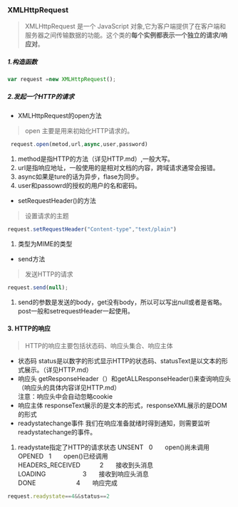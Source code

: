 ### XMLHttpRequest  
> XMLHttpRequest 是一个 JavaScript 对象,它为客户端提供了在客户端和服务器之间传输数据的功能。这个类的**每个实例都表示一个独立的请求/响应对**。
 ##### 1.构造函数
 ```js
 var request =new XMLHttpRequest();
 ```
 ##### 2.发起一个HTTP的请求  
 * XMLHttpRequest的open方法
 > open 主要是用来初始化HTTP请求的。
 ```js
  request.open(metod,url,async,user,password)
  ```
 1. method是指HTTP的方法（详见HTTP.md）,一般大写。
 2. url是指响应地址，一般使用的是相对文档的内容，跨域请求通常会报错。  
 3. async如果是ture的话为异步，flase为同步。  
 4. user和passowrd的授权的用户的名和密码。  
* setRequestHeader()的方法  
 > 设置请求的主题
 ```js
 request.setRequestHeader("Content-type","text/plain")
 ```
 1. 类型为MIME的类型
 * send方法
 > 发送HTTP的请求
 ```js
 request.send(null);
 ```
 1. send的参数是发送的body，get没有body，所以可以写出null或者是省略。post一般和setrequestHeader一起使用。    
 #### 3. HTTP的响应
 >HTTP的响应主要包括状态码、响应头集合、响应主体
 * 状态码
 status是以数字的形式显示HTTP的状态码、statusText是以文本的形式展示。（详见HTTP.md）
 * 响应头
 getResponseHeader（）和getALLResponseHeader()来查询响应头（响应头的具体内容详见HTTP.md）  
 注意：响应头中会自动忽略cookie  
 * 响应主体
 responseText展示的是文本的形式，responseXML展示的是DOM的形式  
 * readystatechange事件
 我们在响应准备就绪时得到通知，则需要监听readystatechange的事件。
 1. readystate指定了HTTP的请求状态
 UNSENT                      0       open()尚未调用  
 OPENED                      1       open()已经调用  
 HEADERS_RECEIVED            2       接收到头消息  
 LOADING                     3       接收到响应头消息  
 DONE                        4       响应完成  
 ```js
 request.readystate==4&&status==2
 ```
